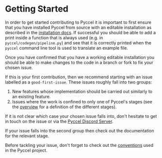 # Getting Started

In order to get started contributing to Pyccel it is important to first ensure that you have installed Pyccel from source with an editable installation as described in the [installation docs](../docs/installation.md#from-sources).
If successful you should be able to add a print inside a function that is always used (e.g. in `pyccel/codegen/pipeline.py`) and see that it is correctly printed when the `pyccel` command line tool is used to translate an example file.

Once you have confirmed that you have a working editable installation you should be able to make changes to the code in a branch or fork to fix your chosen issue.

If this is your first contribution, then we recommend starting with an issue labelled as a `good-first-issue`. These issues roughly fall into two groups:

1.  New features whose implementation should be carried out similarly to an existing feature.
2.  Issues where the work is confined to only one of Pyccel's stages (see the [overview](./overview.md) for a definition of the different stages).

If it is not clear which case your chosen issue falls into, don't hesitate to get in touch on the issue or via the [Pyccel Discord Server](https://discord.gg/2Q6hwjfFVb).

If your issue falls into the second group then check out the documentation for the relevant stage.

Before tackling your issue, don't forget to check out the [conventions](./development_conventions.md) used in the Pyccel project.
